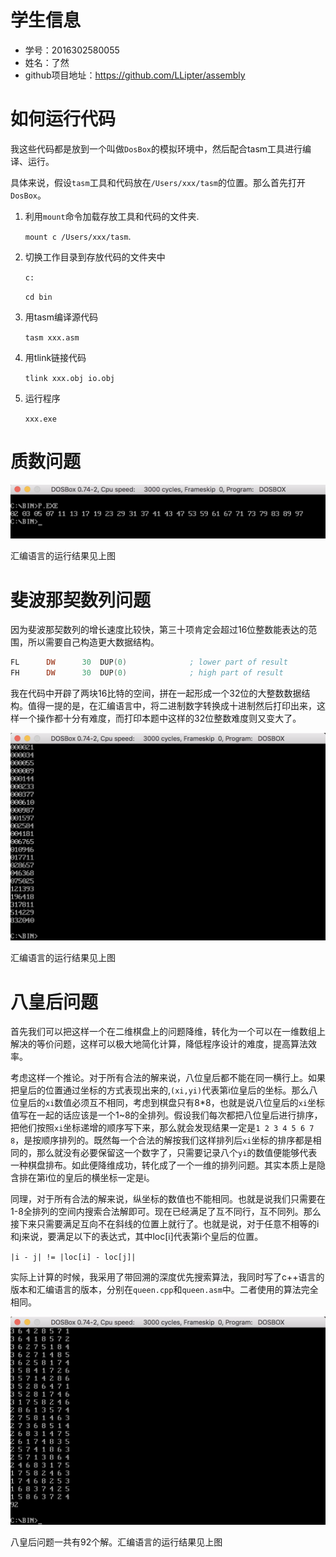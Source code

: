 # 学生信息
 - 学号：2016302580055
 - 姓名：了然
 - github项目地址：https://github.com/LLipter/assembly

# 如何运行代码

我这些代码都是放到一个叫做`DosBox`的模拟环境中，然后配合tasm工具进行编译、运行。

具体来说，假设`tasm`工具和代码放在`/Users/xxx/tasm`的位置。那么首先打开`DosBox`。

1. 利用`mount`命令加载存放工具和代码的文件夹. 

	`mount c /Users/xxx/tasm`.

2. 切换工作目录到存放代码的文件夹中
	
	`c:`
	
	`cd bin`

3. 用tasm编译源代码

	`tasm xxx.asm`

4. 用tlink链接代码

	`tlink xxx.obj io.obj`
	
5. 运行程序

	`xxx.exe`
	
# 质数问题

![](prime.png)

汇编语言的运行结果见上图
	
# 斐波那契数列问题

因为斐波那契数列的增长速度比较快，第三十项肯定会超过16位整数能表达的范围，所以需要自己构造更大数据结构。

~~~asm
FL      DW      30  DUP(0)              ; lower part of result
FH      DW      30  DUP(0)              ; high part of result
~~~

我在代码中开辟了两块16比特的空间，拼在一起形成一个32位的大整数数据结构。值得一提的是，在汇编语言中，将二进制数字转换成十进制然后打印出来，这样一个操作都十分有难度，而打印本题中这样的32位整数难度则又变大了。

![](fibonacci.png)

汇编语言的运行结果见上图

# 八皇后问题

首先我们可以把这样一个在二维棋盘上的问题降维，转化为一个可以在一维数组上解决的等价问题，这样可以极大地简化计算，降低程序设计的难度，提高算法效率。

考虑这样一个推论。对于所有合法的解来说，八位皇后都不能在同一横行上。如果把皇后的位置通过坐标的方式表现出来的,`(xi,yi)`代表第i位皇后的坐标。那么八位皇后的`xi`数值必须互不相同，考虑到棋盘只有8*8，也就是说八位皇后的`xi`坐标值写在一起的话应该是一个1~8的全排列。假设我们每次都把八位皇后进行排序，把他们按照`xi`坐标递增的顺序写下来，那么就会发现结果一定是`1 2 3 4 5 6 7 8`，是按顺序排列的。既然每一个合法的解按我们这样排列后`xi`坐标的排序都是相同的，那么就没有必要保留这一个数字了，只需要记录八个`yi`的数值便能够代表一种棋盘排布。如此便降维成功，转化成了一个一维的排列问题。其实本质上是隐含排在第i位的皇后的横坐标一定是i。

同理，对于所有合法的解来说，纵坐标的数值也不能相同。也就是说我们只需要在1-8全排列的空间内搜索合法解即可。现在已经满足了互不同行，互不同列。那么接下来只需要满足互向不在斜线的位置上就行了。也就是说，对于任意不相等的i和j来说，要满足以下的表达式，其中loc[i]代表第i个皇后的位置。

`|i - j| != |loc[i] - loc[j]|`

实际上计算的时候，我采用了带回溯的深度优先搜索算法，我同时写了c++语言的版本和汇编语言的版本，分别在`queen.cpp`和`queen.asm`中。二者使用的算法完全相同。

![](queen.png)

八皇后问题一共有92个解。汇编语言的运行结果见上图

